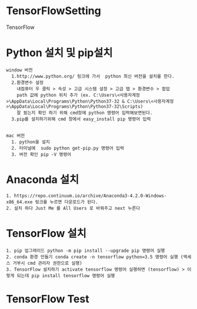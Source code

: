 # TensorFlowSetting
TensorFlow 

# Python 설치 및  pip설치 
    window 버전 
      1.http://www.python.org/ 링크에 가서  python 최신 버전을 설치를 한다.
      2.환경변수 설정
        내컴퓨터 우 클릭 > 속성 > 고급 시스템 설정 > 고급 탭 > 환경변수 > 팝업 
        path 값에 python 위치 추가 (ex. C:\Users\<사용자계정>\AppData\Local\Programs\Python\Python37-32 & C:\Users\<사용자계정>\AppData\Local\Programs\Python\Python37-32\Scripts)
        잘 됬는지 확인 하기 위해 cmd창에 python 명령어 입력해보면된다.
      3.pip를 설치하기위해 cmd 창에서 easy_install pip 명령어 입력
      
  
    mac 버전
      1. python을 설치
      2. 터미널에  sudo python get-pip.py 명령어 입력
      3. 버전 확인 pip -V 명령어 

# Anaconda 설치
    1. https://repo.continuum.io/archive/Anaconda3-4.2.0-Windows-x86_64.exe 링크를 누르면 다운로드가 된다.
    2. 설치 하다 Just Me 를 All Users 로 바꿔주고 next 누른다 

# TensorFlow 설치
    1. pip 업그레이드 python -m pip install --upgrade pip 명령어 실행
    2. conda 환경 만들기 conda create -n tensorflow python=3.5 명령어 실행 (엑세스 거부시 cmd 관리자 권한으로 실행)
    3. TensorFlow 설치하기 activate tensorflow 명령어 실행하면 (tensorflow) > 이렇게 되는데 pip install tensorflow 명령어 실행

# TensorFlow Test

    
